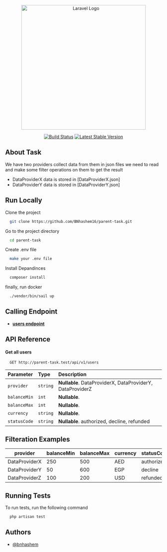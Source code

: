 <p align="center"><a href="https://www.parent.app/" target="_blank"><img src="https://www.parent.app/hubfs/Logo.svg" width="400" alt="Laravel Logo"></a></p>

<p align="center">
<a href="https://github.com/laravel/framework/actions"><img src="https://github.com/laravel/framework/workflows/tests/badge.svg" alt="Build Status"></a>
<a href="https://packagist.org/packages/laravel/framework"><img src="https://img.shields.io/packagist/v/laravel/framework" alt="Latest Stable Version"></a>

</p>

## About Task

We have two providers collect data from them in json files we need to read and make some filter operations on them to get the result

- DataProviderX data is stored in [DataProviderX.json]
- DataProviderY data is stored in [DataProviderY.json]

## Run Locally

Clone the project

```bash
  git clone https://github.com/BNhashem16/parent-task.git
```

Go to the project directory

```bash
  cd parent-task
```

Create .env file

```bash
  make your .env file 
```

Install Depandinces

```bash
  composer install
```

finally, run docker

```bash
  ./vendor/bin/sail up
```

## Calling Endpoint

- **[users endpoint](http://parent-task.test/api/v1/users)**


## API Reference

#### Get all users

```http
  GET http://parent-task.test/api/v1/users
```

| Parameter | Type     | Description                |
| :-------- | :------- | :------------------------- |
| `provider` | `string` | **Nullable**. DataProviderX, DataProviderY, DataProviderZ |
| `balanceMin` | `int` | **Nullable**. |
| `balanceMax` | `int` | **Nullable**. |
| `currency` | `string` | **Nullable**. |
| `statusCode` | `string` | **Nullable**. authorized, decline, refunded |

## Filteration Examples

| provider     | balanceMin  | balanceMax   | currency | statusCode
| -------- | ---- | ---------- |---------- |---------- |
| DataProviderX    | 250   | 500   | AED | authorized
| DataProviderY      | 50   | 600 | EGP | decline
| DataProviderZ  | 100   | 200 | USD | refunded


## Running Tests

To run tests, run the following command

```bash
  php artisan test
```

## Authors

- [@bnhashem](https://github.com/BNhashem16/parent-task)

